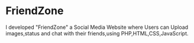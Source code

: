 # FriendZone
I developed "FriendZone" a Social Media Website where Users can Upload images,status and chat with their friends,using PHP,HTML,CSS,JavaScript.
